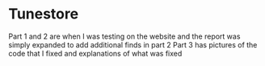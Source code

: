 # Tunestore
Part 1 and 2 are when I was testing on the website and the report was simply expanded to add additional finds in part 2
Part 3 has pictures of the code that I fixed and explanations of what was fixed
